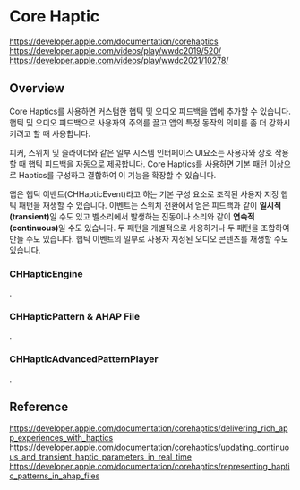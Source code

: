 # Core Haptic
https://developer.apple.com/documentation/corehaptics
https://developer.apple.com/videos/play/wwdc2019/520/
https://developer.apple.com/videos/play/wwdc2021/10278/

## Overview
<p>
Core Haptics를 사용하면 커스텀한 햅틱 및 오디오 피드백을 앱에 추가할 수 있습니다. 햅틱 및 오디오 피드백으로 사용자의 주의를 끌고 앱의 특정 동작의 의미를 좀 더 강화시키려고 할 때 사용합니다.
</p>
<p>
피커, 스위치 및 슬라이더와 같은 일부 시스템 인터페이스 UI요소는 사용자와 상호 작용할 때 햅틱 피드백을 자동으로 제공합니다. Core Haptics를 사용하면 기본 패턴 이상으로 Haptics를 구성하고 결합하여 이 기능을 확장할 수 있습니다.
</p>
<p>
앱은 햅틱 이벤트(CHHapticEvent)라고 하는 기본 구성 요소로 조작된 사용자 지정 햅틱 패턴을 재생할 수 있습니다. 이벤트는 스위치 전환에서 얻은 피드백과 같이 <b>일시적(transient)</b>일 수도 있고 벨소리에서 발생하는 진동이나 소리와 같이 <b>연속적(continuous)</b>일 수도 있습니다. 두 패턴을 개별적으로 사용하거나 두 패턴을 조합하여 만들 수도 있습니다. 햅틱 이벤트의 일부로 사용자 지정된 오디오 콘텐츠를 재생할 수도 있습니다.
</p>

### CHHapticEngine
.
### CHHapticPattern & AHAP File
.
### CHHapticAdvancedPatternPlayer
.

## Reference
https://developer.apple.com/documentation/corehaptics/delivering_rich_app_experiences_with_haptics
https://developer.apple.com/documentation/corehaptics/updating_continuous_and_transient_haptic_parameters_in_real_time
https://developer.apple.com/documentation/corehaptics/representing_haptic_patterns_in_ahap_files